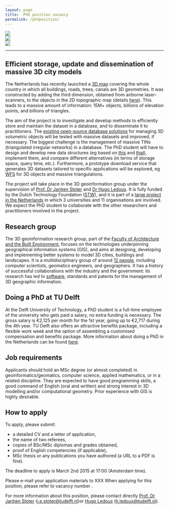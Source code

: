 ```yaml
---
layout: page
title:  PhD position vacancy
permalink: /phdposition/
---
```


<div class="row">
	<div class="col-sm-4 hidden-xs nopadding"><img class="img-responsive" src="{{ "img/3.png" | prepend: site.baseurl }}"></div>
  <div class="col-sm-4 hidden-xs nopadding"><img class="img-responsive" src="{{ "img/4.png" | prepend: site.baseurl }}"></div>
  <div class="col-sm-4 hidden-xs nopadding"><img class="img-responsive" src="{{ "img/2.png" | prepend: site.baseurl }}"></div>
</div>

- - - 


## Efficient storage, update and dissemination of massive 3D city models

The Netherlands has recently launched a [3D map](http://www.arcgis.com/home/item.html?id=c2e507c293af4abf9f3add320f537da5) covering the whole country in which all buildings, roads, trees, canals are 3D geometries.
It was constructed by adding the third dimension, obtained from airborne laser-scanners, to the objects in the 2D topographic map (details [here](http://3dgeoinfo.bk.tudelft.nl/hledoux/pdfs/13_pers.pdf)).
This leads to a massive amount of information: 15M+ objects, billions of elevation points, and billions of triangles.

The aim of the project is to investigate and develop methods to efficiently store and maintain the dataset in a database, and to disseminate it to practitioners.
The [existing open-source database solutions](http://www.3dcitydb.org) for managing 3D volumetric objects will be tested with massive datasets and improved, if necessary.
The biggest challenge is the management of massive TINs (triangulated irregular networks) in a database.
The PhD student will have to design and develop new data structures (eg based on [this](http://www.cs.cmu.edu/~blelloch/papers/BBCK05.pdf) and [that](http://3dgeoinfo.bk.tudelft.nl/hledoux/pdfs/13_gsis_pgtet.pdf)), implement them, and compare different alternatives (in terms of storage space, query time, etc.).
Furthermore, a prototype download service that generates 3D datasets tailored to specific applications will be explored, eg [WFS](http://www.opengeospatial.org/standards/wfs) for 3D objects and massive triangulations.

The project will take place in the 3D geoinformation group under the supervision of [Prof. Dr Jantien Stoter](http://3dgeoinfo.bk.tudelft.nl/jstoter) and [Dr Hugo Ledoux](http://www.tudelft.nl/hledoux).
It is fully funded by the Dutch Technology Foundation ([STW](http://www.stw.nl)), and it is part of a [large project in the Netherlands](http://www.3d4em.nl) in which 3 universities and 11 organisations are involved.
We expect the PhD student to collaborate with the other researchers and practitioners involved in the project.


## Research group

The 3D geoinformation research group, part of the [Faculty of Architecture and the Built Environment](http://www.bk.tudelft.nl/en), focuses on the technologies underpinning geographical information systems (GIS), and aims at designing, developing and implementing better systems to model 3D cities, buildings and landscapes.
It is a multidisciplinary group of around [12 people](/about/), including computer scientists, geomatics engineers, and geographers.
It has a history of successful collaborations with the industry and the government: its research has led to [software](https://github.com/tudelft3d), standards and patents for the management of 3D geographic information.


## Doing a PhD at TU Delft

At the Delft University of Technology, a PhD student is a full-time employee of the university who gets paid a salary, no extra funding is necessary.
The gross salary is €2,125 per month for the 1st year, going up to €2,717 during the 4th year.
TU Delft also offers an attractive benefits package, including a flexible work week and the option of assembling a customised compensation and benefits package.
More information about doing a PhD in the Netherlands can be found [here](http://www.studyinholland.nl/education-system/degrees/phd).


## Job requirements

Applicants should hold an MSc degree (or almost completed) in geoinformatics/geomatics, computer science, applied mathematics, or in a related discipline.
They are expected to have good programming skills, a good command of English (oral and written) and strong interest in 3D modelling and/or computational geometry.
Prior experience with GIS is highly desirable.

## How to apply

To apply, please submit: 

- a detailed CV and a letter of application,
- the name of two referees,
- copies of BSc/MSc diplomas and grades obtained,
- proof of English competencies (if applicable),
- MSc thesis or any publications you have authored (a URL to a PDF is fine).


<div class="alert alert-warning" role="alert">
The deadline to apply is March 2nd 2015 at 17:00 (Amsterdam time).
</div>

Please e-mail your application materials to  XXX
When applying for this position, please refer to vacancy number .

For more information about this position, please contact directly [Prof. Dr Jantien Stoter](http://3dgeoinfo.bk.tudelft.nl/jstoter) (j.e.stoter@tudelft.nl)or [Hugo Ledoux](http://tudelft.nl/hledoux) (h.ledoux@tudelft.nl).
